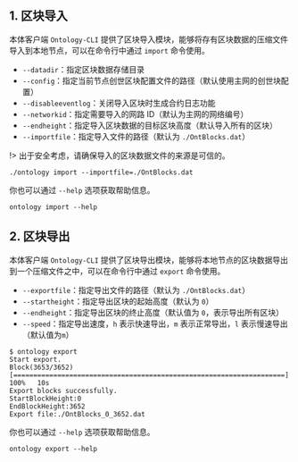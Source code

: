 
## 1. 区块导入

本体客户端 `Ontology-CLI` 提供了区块导入模块，能够将存有区块数据的压缩文件导入到本地节点，可以在命令行中通过 `import` 命令使用。

- `--datadir`：指定区块数据存储目录
- `--config`：指定当前节点创世区块配置文件的路径（默认使用主网的创世块配置）
- `--disableeventlog`：关闭导入区块时生成合约日志功能
- `--networkid`：指定需要导入的网路 ID（默认为主网的网络编号）
- `--endheight`：指定导入区块数据的目标区块高度（默认导入所有的区块）
- `--importfile`：指定导入文件的路径（默认为 `./OntBlocks.dat`）

!> 出于安全考虑，请确保导入的区块数据文件的来源是可信的。

```shell
./ontology import --importfile=./OntBlocks.dat
```

你也可以通过 `--help` 选项获取帮助信息。

```shell
ontology import --help
```


## 2. 区块导出


本体客户端 `Ontology-CLI` 提供了区块导出模块，能够将本地节点的区块数据导出到一个压缩文件之中，可以在命令行中通过 `export` 命令使用。

- `--exportfile`：指定导出文件的路径（默认为 `./OntBlocks.dat`）
- `--startheight`：指定导出区块的起始高度（默认为 `0`）
- `--endheight`：指定导出区块的终止高度（默认值为 `0`，表示导出所有区块）
- `--speed`：指定导出速度，`h` 表示快速导出，`m` 表示正常导出，`l` 表示慢速导出（默认值为`m`）

```shell
$ ontology export
Start export.
Block(3653/3652) [====================================================================] 100%   10s
Export blocks successfully.
StartBlockHeight:0
EndBlockHeight:3652
Export file:./OntBlocks_0_3652.dat
```

你也可以通过 `--help` 选项获取帮助信息。

```shell
ontology export --help
```